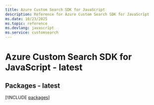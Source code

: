 ```yaml
---
title: Azure Custom Search SDK for JavaScript
description: Reference for Azure Custom Search SDK for JavaScript
ms.date: 10/23/2025
ms.topic: reference
ms.devlang: javascript
ms.service: customsearch
---
```

# Azure Custom Search SDK for JavaScript - latest
## Packages - latest
[!INCLUDE [packages](custom-search-index.md)]
